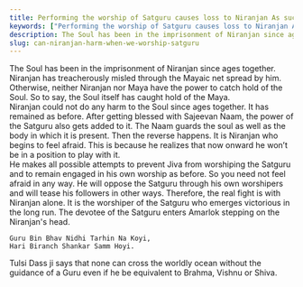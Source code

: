 ```yaml
---
title: Performing the worship of Satguru causes loss to Niranjan As such, he can cause harm
keywords: ["Performing the worship of Satguru causes loss to Niranjan As such, he can cause harm",Sahib Bandgi books,]
description: The Soul has been in the imprisonment of Niranjan since ages together. Niranjan has treacherously misled through the Mayaic net spread by him. Otherwise, n
slug: can-niranjan-harm-when-we-worship-satguru
---
```


The Soul has been in the imprisonment of Niranjan since ages together. Niranjan has treacherously misled through the Mayaic net spread by him. Otherwise, neither Niranjan nor Maya have the power to catch hold of the Soul. So to say, the Soul itself has caught hold of the Maya.  
Niranjan could not do any harm to the Soul since ages together. It has remained as before. After getting blessed with Sajeevan Naam, the power of the Satguru also gets added to it. The Naam guards the soul as well as the body in which it is present. Then the reverse happens. It is Niranjan who begins to feel afraid. This is because he realizes that now onward he won’t be in a position to play with it.  
He makes all possible attempts to prevent Jiva from worshiping the Satguru and to remain engaged in his own worship as before. So you need not feel afraid in any way. He will oppose the Satguru through his own worshipers and will tease his followers in other ways. Therefore, the real fight is with Niranjan alone. It is the worshiper of the Satguru who emerges victorious in the long run. The devotee of the Satguru enters Amarlok stepping on the Niranjan's head.  
```text  
Guru Bin Bhav Nidhi Tarhin Na Koyi,  
Hari Biranch Shankar Samm Hoyi.  
```  
Tulsi Dass ji says that none can cross the worldly ocean without the guidance of a Guru even if he be equivalent to Brahma, Vishnu or Shiva.  



  
